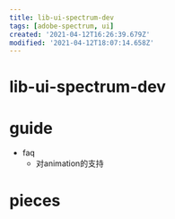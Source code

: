 ```yaml
---
title: lib-ui-spectrum-dev
tags: [adobe-spectrum, ui]
created: '2021-04-12T16:26:39.679Z'
modified: '2021-04-12T18:07:14.658Z'
---
```


# lib-ui-spectrum-dev

# guide

- faq
  - 对animation的支持
# pieces
